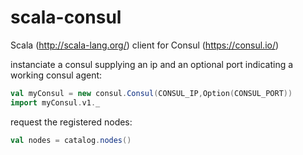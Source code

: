 # scala-consul
Scala (http://scala-lang.org/) client for Consul (https://consul.io/)


instanciate a consul supplying an ip and an optional port indicating a working consul agent:
```scala
val myConsul = new consul.Consul(CONSUL_IP,Option(CONSUL_PORT))
import myConsul.v1._
```

request the registered nodes: 

```scala
val nodes = catalog.nodes()
```
